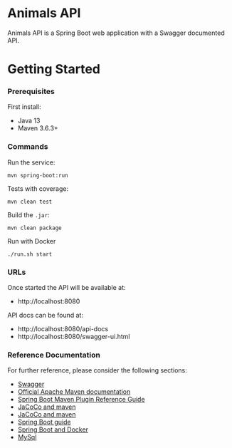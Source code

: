# Animals API

Animals API is a Spring Boot web application with a Swagger documented API.

# Getting Started

### Prerequisites

First install:

* Java 13
* Maven 3.6.3+

### Commands

Run the service:

    mvn spring-boot:run
    
Tests with coverage:

    mvn clean test
    
Build the `.jar`:

    mvn clean package    


Run with Docker

    ./run.sh start    


### URLs

Once started the API will be available at:

 * http://localhost:8080
 
 
API docs can be found at:

* http://localhost:8080/api-docs
* http://localhost:8080/swagger-ui.html
 

### Reference Documentation
For further reference, please consider the following sections:

* [Swagger](https://www.baeldung.com/spring-rest-openapi-documentation)
* [Official Apache Maven documentation](https://maven.apache.org/guides/index.html)
* [Spring Boot Maven Plugin Reference Guide](https://docs.spring.io/spring-boot/docs/2.2.5.RELEASE/maven-plugin/)
* [JaCoCo and maven](https://www.baeldung.com/jacoco)
* [JaCoCo and maven](https://automationrhapsody.com/automated-code-coverage-of-unit-tests-with-jacoco-and-maven)
* [Spring Boot guide](https://spring.io/guides/gs/spring-boot)
* [Spring Boot and Docker](https://spring.io/guides/gs/spring-boot-docker/)
* [MySql](https://spring.io/guides/gs/accessing-data-mysql/)